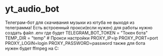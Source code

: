 # yt_audio_bot
Телеграм-бот для скачивания музыки из ютуба не выходя из телеграмма! Есть встроенный прокси(если нужен) для работы нужно создать файл .env где будет TELEGRAM_BOT_TOKEN = "Токен бота" TEMP_DIR = "temp" # Прокси настройки PROXY_IP=ip PROXY_PORT=port PROXY_LOGIN=login PROXY_PASSWORD=password также для бота нужен будет ffmpeg на C:
